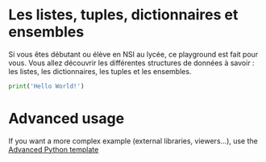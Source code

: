 # Les listes, tuples, dictionnaires et ensembles

Si vous êtes débutant ou élève en NSI au lycée, ce playground est fait pour vous. Vous allez découvrir les différentes structures de données à savoir : les listes, les dictionnaires, les tuples et les ensembles.

```python runnable
print('Hello World!')
```

# Advanced usage

If you want a more complex example (external libraries, viewers...), use the [Advanced Python template](https://tech.io/select-repo/429)
